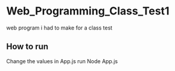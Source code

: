 # Web_Programming_Class_Test1
 web program i had to make for a class test

## How to run

Change the values in App.js 
run Node App.js
